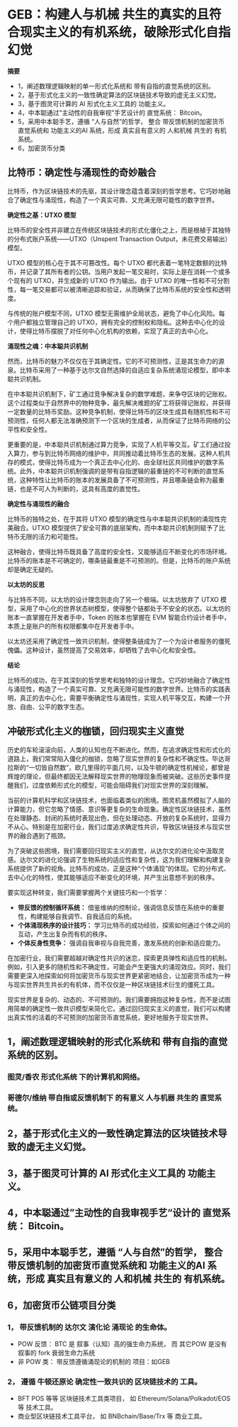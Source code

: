 # GEB：构建人与机械 共生的真实的且符合现实主义的有机系统，破除形式化自指幻觉

**摘要**
- 1，阐述数理逻辑映射的单一形式化系统和 带有自指的直觉系统的区别。
- 2，基于形式化主义的一致性确定算法的区块链技术导致的虚无主义幻觉。
- 3，基于图灵可计算的 AI 形式化主义工具的 功能主义。
- 4，中本聪通过“主动性的自我审视”手艺设计的 直觉系统： Bitcoin。
- 5，采用中本聪手艺，遵循 “人与自然”的哲学， 整合 带反馈机制的加密货币直觉系统和 功能主义的AI 系统，形成 真实且有意义的 人和机械 共生的 有机系统。
- 6，加密货币分类

## 比特币：确定性与涌现性的奇妙融合

比特币，作为区块链技术的先驱，其设计理念蕴含着深刻的哲学思考。它巧妙地融合了确定性与涌现性，构造了一个真实可靠、又充满无限可能性的数字世界。

**确定性之基：UTXO 模型**

比特币的安全性并非建立在传统区块链技术的形式化僵化之上，而是根植于其独特的分布式账户系统——UTXO（Unspent Transaction Output，未花费交易输出）模型。

UTXO 模型的核心在于其不可篡改性。每个 UTXO 都代表着一笔特定数额的比特币，并记录了其所有者的公钥。当用户发起一笔交易时，实际上是在消耗一个或多个现有的 UTXO，并生成新的 UTXO 作为输出。由于 UTXO 的唯一性和不可分割性，每一笔交易都可以被清晰追踪和验证，从而确保了比特币系统的安全性和透明度。

与传统的账户模型不同，UTXO 模型无需维护全局状态，避免了中心化风险。每个用户都独立管理自己的 UTXO，拥有完全的控制权和隐私。这种去中心化的设计，使得比特币摆脱了对任何中心化机构的依赖，实现了真正的去中心化。

**涌现性之魂：中本聪共识机制**

然而，比特币的魅力不仅仅在于其确定性。它的不可预测性，正是其生命力的源泉。比特币采用了一种基于达尔文自然选择的自适应复杂系统涌现论模型，即中本聪共识机制。

在中本聪共识机制下，矿工通过竞争解决复杂的数学难题，来争夺区块的记账权。这个过程类似于自然界中的物种竞争，最先解决难题的矿工将获得记账权，并获得一定数量的比特币奖励。这种竞争机制，使得比特币的区块生成具有随机性和不可预测性，任何人都无法准确预测下一个区块的生成者，从而保证了比特币网络的公平性和安全性。

更重要的是，中本聪共识机制通过算力竞争，实现了人机平等交互。矿工们通过投入算力，参与到比特币网络的维护中，共同推动着比特币生态的发展。这种人机共存的模式，使得比特币成为一个真正去中心化的、由全球社区共同维护的数字系统。此外，中本聪共识机制强调的是带有自指逻辑的最重链的不可判断的直觉系统，这种特性让比特币的账本的发展具备了不可预测性，并且哪条链会称为最重链，也是不可人为判断的，这具有高度的直觉性。

**确定性与涌现性的融合**

比特币的独特之处，在于其将 UTXO 模型的确定性与中本聪共识机制的涌现性完美融合。UTXO 模型提供了安全可靠的底层架构，而中本聪共识机制则赋予了比特币无限的活力和可能性。

这种融合，使得比特币既具备了高度的安全性，又能够适应不断变化的市场环境。比特币的账本是不可确定的，哪条链最重是不可预测的。但是，比特币的账户系统却是确定无疑的。

**以太坊的反思**

与比特币不同，以太坊的设计理念则走向了另一个极端。以太坊放弃了 UTXO 模型，采用了中心化的世界状态树模型，使得整个链都处于不安全的状态。以太坊的账本一直掌握在开发者手中，Token 的账本也掌握在 EVM 智能合约设计者手中，本质上是账户的所有权限都集中在开发者手中。

以太坊还采用了确定性一致共识机制，使得整条链成为了一个为设计者服务的僵死傀儡。这种设计，虽然提高了交易效率，却牺牲了去中心化和安全性。

**结论**

比特币的成功，在于其深刻的哲学思考和独特的设计理念。它巧妙地融合了确定性与涌现性，构造了一个真实可靠、又充满无限可能性的数字世界。比特币的实践表明，真正的去中心化，需要平衡确定性与涌现性，实现人机平等交互，构建一个开放、自由、公平的数字生态。

## 冲破形式化主义的枷锁，回归现实主义直觉

历史的车轮滚滚向前，人类的认知也在不断进化。然而，在追求确定性和形式化的道路上，我们常常陷入僵化的枷锁，忽略了现实世界的复杂性和不确定性。毕达哥拉斯的“一切皆自然数”，欧几里得的平面几何，以及牛顿的确定性机械论，都曾是辉煌的理论，但最终都因无法解释现实世界的物理现象而被突破。这些历史事件提醒我们，过度依赖形式化的模型，可能会阻碍我们对现实世界的深刻理解。

当前的计算机科学和区块链技术，也面临着类似的困境。图灵机虽然模拟了人脑的计算能力，但它忽略了情感、意识等更复杂的生命现象。确定性区块链技术，虽然在处理静态、封闭的系统时表现出色，但在处理动态、开放的复杂系统时，显得力不从心。特别是在加密行业，我们过度追求确定性共识，导致区块链技术与现实世界的融合遇到了瓶颈。

为了突破这些困境，我们需要回归现实主义的直觉，从达尔文的进化论中汲取灵感。达尔文的进化论强调了生物系统的适应性和复杂性，这为我们理解和构建复杂系统提供了新的视角。比特币的成功，正是这种“个体涌现”的体现。它的分布式、去中心化的特性，使其能够适应不断变化的环境，并产生出意想不到的秩序。

要实现这种转变，我们需要掌握两个关键技巧和一个哲学：

* **带反馈的控制循环系统：** 借鉴维纳的控制论，强调信息反馈在系统中的重要性，构建能够自我调节、自我适应的系统。
* **个体涌现秩序的设计技巧：** 学习比特币的成功经验，探索如何通过个体之间的互动，产生出复杂而有机的秩序。
* **个体反身性竞争：** 强调自我审视与自我完善，激发系统的创新和适应能力。

在加密行业，我们需要超越对确定性共识的迷恋，探索更具弹性和适应性的机制。例如，引入更多的随机性和不确定性，可能会产生更强大的涌现效应。同时，我们需要更深入地探索如何将加密货币与现实世界更紧密地结合，让加密货币成为一种与现实世界共生共长的有机体，而不仅仅是一种区块链技术衍生的僵死工具。

现实世界是复杂的、动态的、不可预测的。我们需要拥抱这种复杂性，而不是试图用简单的确定性一致共识模型来简化它。通过回归现实主义的直觉，我们可以构建出真实性的活着的不可预测的加密货币直觉系统，更好地服务于现实世界。

## 1，阐述数理逻辑映射的形式化系统和 带有自指的直觉系统的区别。
### 图灵/香农 形式化系统 下的计算机和网络。

### 哥德尔/维纳 带自指或反馈机制下 的有意义 人与机器 共生的 直觉系统。

## 2，基于形式化主义的一致性确定算法的区块链技术导致的虚无主义幻觉。

## 3，基于图灵可计算的 AI 形式化主义工具的 功能主义。

## 4，中本聪通过”主动性的自我审视手艺“设计的 直觉系统： Bitcoin。

## 5，采用中本聪手艺，遵循 “人与自然”的哲学， 整合 带反馈机制的加密货币直觉系统和 功能主义的AI 系统，形成 真实且有意义的 人和机械 共生的 有机系统。

## 6，加密货币公链项目分类
### 1， 带反馈机制的 达尔文 演化论 涌现论 的生命体。
- POW 反馈： BTC 是 叙事（认知）高的强生命力系统， 而 其它POW 是没有叙事的 fork 衰弱生命力系统
- 非 POW 类： 带反馈遵循涌现论的机制的 项目：如GEB
### 2， 遵循 牛顿还原论 确定性一致共识的 区块链技术的 工具。
- BFT POS 等等 区块链技术工具类项目， 如 Ethereum/Solana/Polkadot/EOS等 技术工具。
- 商业型区块链技术工具平台， 如 BNBchain/Base/Trx 等 商业工具。


